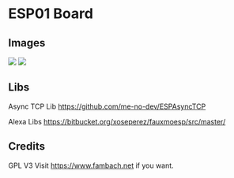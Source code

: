 # ESP01 Board 


## Images
![](./src/ESP01RelaisModul-bottom.jpg)
![](./src/ESP01RelaisModul-Top.jpg)

## Libs

Async TCP Lib
https://github.com/me-no-dev/ESPAsyncTCP

Alexa Libs
https://bitbucket.org/xoseperez/fauxmoesp/src/master/

## Credits
GPL V3
Visit https://www.fambach.net if you want.